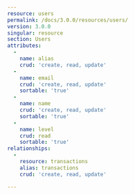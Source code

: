 ```yaml
---
resource: users
permalink: /docs/3.0.0/resources/users/
version: 3.0.0
singular: resource
section: Users
attributes:
  -
    name: alias
    crud: 'create, read, update'
  -
    name: email
    crud: 'create, read, update'
    sortable: 'true'
  -
    name: name
    crud: 'create, read, update'
    sortable: 'true'
  -
    name: level
    crud: read
    sortable: 'true'
relationships:
  -
    resource: transactions
    alias: transactions
    crud: 'create, read, update'

---
```

